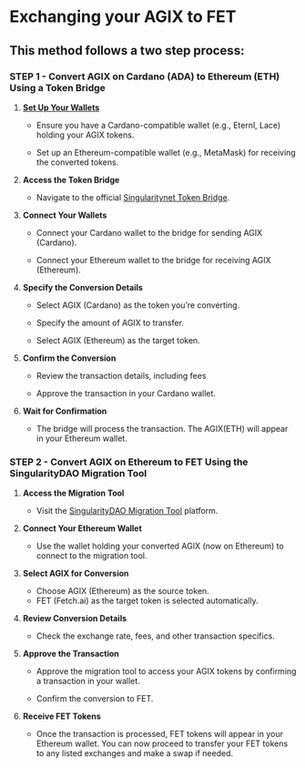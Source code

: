 # __Exchanging your AGIX to FET__

## This method follows a two step process:

### __STEP 1 - Convert AGIX on Cardano (ADA) to Ethereum (ETH) Using a Token Bridge__

1. __[Set Up Your Wallets](https://df-manual.gitbook.io/df-book/all-circles/wallet-creation-for-recieving-payments)__

    - Ensure you have a Cardano-compatible wallet (e.g., Eternl, Lace) holding your AGIX tokens.

    - Set up an Ethereum-compatible wallet (e.g., MetaMask) for receiving the converted tokens.

2. __Access the Token Bridge__

    - Navigate to the official [Singularitynet Token Bridge](https://bridge.singularitynet.io/).

3. __Connect Your Wallets__

    - Connect your Cardano wallet to the bridge for sending AGIX (Cardano).

    - Connect your Ethereum wallet to the bridge for receiving AGIX (Ethereum).

4. __Specify the Conversion Details__

    - Select AGIX (Cardano) as the token you’re converting.

    - Specify the amount of AGIX to transfer.

    - Select AGIX (Ethereum) as the target token.

5. __Confirm the Conversion__

    - Review the transaction details, including fees

    - Approve the transaction in your Cardano wallet.

6. __Wait for Confirmation__

    - The bridge will process the transaction. The AGIX(ETH) will appear in your Ethereum wallet.

### __STEP 2 - Convert AGIX on Ethereum to FET Using the SingularityDAO Migration Tool__

1. __Access the Migration Tool__

    - Visit the [SingularityDAO Migration Tool](https://www.singularitydao.ai/migrate-asi) platform.

2. __Connect Your Ethereum Wallet__

    - Use the wallet holding your converted AGIX (now on Ethereum) to connect to the migration tool.

3. __Select AGIX for Conversion__

    - Choose AGIX (Ethereum) as the source token.
    - FET (Fetch.ai) as the target token is selected automatically.

4. __Review Conversion Details__

    - Check the exchange rate, fees, and other transaction specifics.


5. __Approve the Transaction__

    - Approve the migration tool to access your AGIX tokens by confirming a transaction in your wallet.

    - Confirm the conversion to FET.


6. __Receive FET Tokens__

    - Once the transaction is processed, FET tokens will appear in your Ethereum wallet. You can now proceed to transfer your FET tokens to any listed exchanges and make a swap if needed.